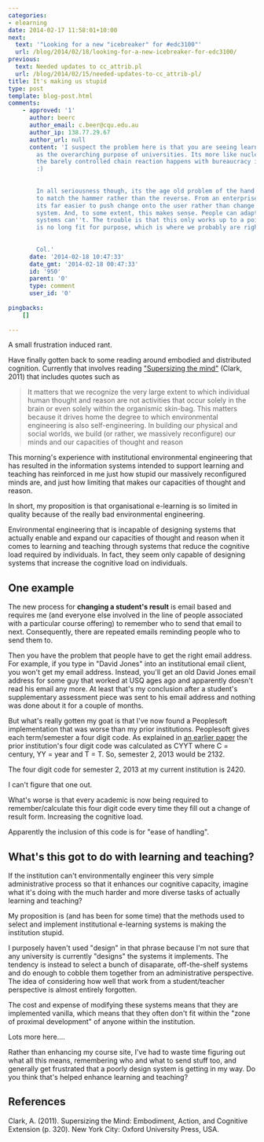 ```yaml
---
categories:
- elearning
date: 2014-02-17 11:58:01+10:00
next:
  text: '"Looking for a new "icebreaker" for #edc3100"'
  url: /blog/2014/02/18/looking-for-a-new-icebreaker-for-edc3100/
previous:
  text: Needed updates to cc_attrib.pl
  url: /blog/2014/02/15/needed-updates-to-cc_attrib-pl/
title: It's making us stupid
type: post
template: blog-post.html
comments:
    - approved: '1'
      author: beerc
      author_email: c.beer@cqu.edu.au
      author_ip: 138.77.29.67
      author_url: null
      content: 'I suspect the problem here is that you are seeing learning and teaching
        as the overarching purpose of universities. Its more like nuclear energy, except
        the barely controlled chain reaction happens with bureaucracy instead of atoms
        :)
    
    
        In all seriousness though, its the age old problem of the hand having to be re-engineered
        to match the hammer rather than the reverse. From an enterprise system''s perspective,
        its far easier to push change onto the user rather than change the enterprise
        system. And, to some extent, this makes sense. People can adapt whereas enterprise
        systems can''t. The trouble is that this only works up to a point where the system
        is no long fit for purpose, which is where we probably are right now.
    
    
        Col.'
      date: '2014-02-18 10:47:33'
      date_gmt: '2014-02-18 00:47:33'
      id: '950'
      parent: '0'
      type: comment
      user_id: '0'
    
pingbacks:
    []
    
---
```

A small frustration induced rant.

Have finally gotten back to some reading around embodied and distributed cognition. Currently that involves reading ["Supersizing the mind"](http://global.oup.com/academic/product/supersizing-the-mind-9780195333213) (Clark, 2011) that includes quotes such as

> It matters that we recognize the very large extent to which individual human thought and reason are not activities that occur solely in the brain or even solely within the organismic skin-bag. This matters because it drives home the degree to which environmental engineering is also self-engineering. In building our physical and social worlds, we build (or rather, we massively reconfigure) our minds and our capacities of thought and reason

This morning's experience with institutional environmental engineering that has resulted in the information systems intended to support learning and teaching has reinforced in me just how stupid our massively reconfigured minds are, and just how limiting that makes our capacities of thought and reason.

In short, my proposition is that organisational e-learning is so limited in quality because of the really bad environmental engineering.

Environmental engineering that is incapable of designing systems that actually enable and expand our capacities of thought and reason when it comes to learning and teaching through systems that reduce the cognitive load required by individuals. In fact, they seem only capable of designing systems that increase the cognitive load on individuals.

## One example

The new process for **changing a student's result** is email based and requires me (and everyone else involved in the line of people associated with a particular course offering) to remember who to send that email to next. Consequently, there are repeated emails reminding people who to send them to.

Then you have the problem that people have to get the right email address. For example, if you type in "David Jones" into an institutional email client, you won't get my email address. Instead, you'll get an old David Jones email address for some guy that worked at USQ ages ago and apparently doesn't read his email any more. At least that's my conclusion after a student's supplementary assessment piece was sent to his email address and nothing was done about it for a couple of months.

But what's really gotten my goat is that I've now found a Peoplesoft implementation that was worse than my prior institutions. Peoplesoft gives each term/semester a four digit code. As explained in [an earlier paper](/blog/publications/how-to-live-with-erp-systems-and-thrive/#strm) the prior institution's four digit code was calculated as CYYT where C = century, YY = year and T = T. So, semester 2, 2013 would be 2132.

The four digit code for semester 2, 2013 at my current institution is 2420.

I can't figure that one out.

What's worse is that every academic is now being required to remember/calculate this four digit code every time they fill out a change of result form. Increasing the cognitive load.

Apparently the inclusion of this code is for "ease of handling".

## What's this got to do with learning and teaching?

If the institution can't environmentally engineer this very simple administrative process so that it enhances our cognitive capacity, imagine what it's doing with the much harder and more diverse tasks of actually learning and teaching?

My proposition is (and has been for some time) that the methods used to select and implement institutional e-learning systems is making the institution stupid.

I purposely haven't used "design" in that phrase because I'm not sure that any university is currently "designs" the systems it implements. The tendency is instead to select a bunch of disaparate, off-the-shelf systems and do enough to cobble them together from an administrative perspective. The idea of considering how well that work from a student/teacher perspective is almost entirely forgotten.

The cost and expense of modifying these systems means that they are implemented vanilla, which means that they often don't fit within the "zone of proximal development" of anyone within the institution.

Lots more here....</rant>

Rather than enhancing my course site, I've had to waste time figuring out what all this means, remembering who and what to send stuff too, and generally get frustrated that a poorly design system is getting in my way. Do you think that's helped enhance learning and teaching?

## References

Clark, A. (2011). Supersizing the Mind: Embodiment, Action, and Cognitive Extension (p. 320). New York City: Oxford University Press, USA.